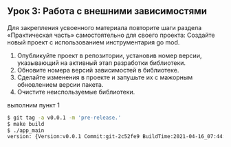 ## Урок 3: Работа с внешними зависимостями

Для закрепления усвоенного материала повторите шаги раздела «Практическая часть» самостоятельно для своего проекта:
Создайте новый проект с использованием инструментария go mod.
1. Опубликуйте проект в репозитории, установив номер версии, указывающий на активный этап разработки библиотеки.
2. Обновите номера версий зависимостей в библиотеке.
3. Сделайте изменения в проекте и запушьте их с мажорным обновлением версии пакета.
4. Очистите неиспользуемые библиотеки.


выполним пункт 1
```bash
$ git tag -a v0.0.1 -m 'pre-release.'
$ make build
$ ./app_main 
version: {Version:v0.0.1 Commit:git-2c52fe9 BuildTime:2021-04-16_07:44:13 Copyright:sanya-spb}
```